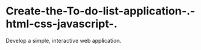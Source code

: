 # Create-the-To-do-list-application-.-html-css-javascript-.
Develop a simple, interactive web application.
